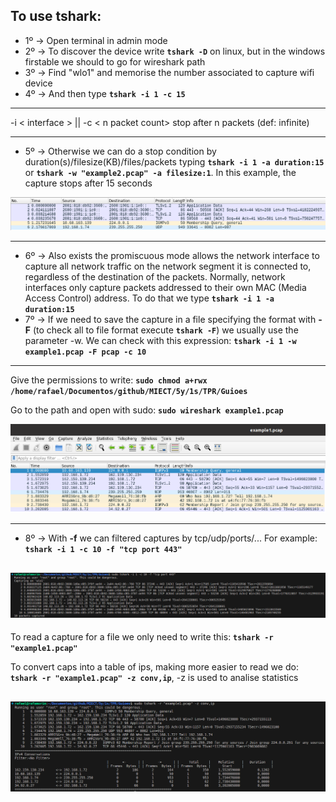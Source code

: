 ## To use tshark:

- 1º -> Open terminal in admin mode
- 2º -> To discover the device write **`tshark -D`** on linux, but in the windows firstable we should to go for wireshark path
- 3º -> Find "wlo1" and memorise the number associated to capture wifi device
- 4º -> And then type **`tshark -i 1 -c 15`**
------------------------------------------------------------
-i < interface > || -c < n packet count> stop after n packets (def: infinite) 

------------------------------------------------------------
- 5º -> Otherwise we can do a stop condition by duration(s)/filesize(KB)/files/packets typing **`tshark -i 1 -a duration:15`** or **`tshark -w "example2.pcap" -a filesize:1`**. In this example, the capture stops after 15 seconds

![](./stopBySize.png)

------------------------------------------------------------

- 6º -> Also exists the promiscuous mode allows the network interface to capture all network traffic on the network segment it is connected to, regardless of the destination of the packets. Normally, network interfaces only capture packets addressed to their own MAC (Media Access Control) address. To do that we type **`tshark -i 1 -a duration:15`**
- 7º -> If we need to save the capture in a file specifying the format with **-F** (to check all to file format execute **`tshark -F`**) we usually use the parameter -w. We can check with this expression: **`tshark -i 1 -w example1.pcap -F pcap -c 10`**
------------------------------------------------------------
Give the permissions to write:
**`sudo chmod a+rwx /home/rafael/Documentos/github/MIECT/5y/1s/TPR/Guioes`**

Go to the path and open with sudo:
**`sudo wireshark example1.pcap`**

![Example1_print](./example1_print.png)

------------------------------------------------------------

- 8º -> With **-f** we can filtered captures by tcp/udp/ports/...
For example: **`tshark -i 1 -c 10 -f "tcp port 443"`**


![filter_tcp_port443](./filter_tcp_port443.png)
------------------------------------------------------------

To read a capture for a file we only need to write this: **`tshark -r "example1.pcap"`**

To convert caps into a table of ips, making more easier to read we do: **`tshark -r "example1.pcap" -z conv,ip`**, -z is used to analise statistics

![filter_tcp_port443](./statistics.png)
------------------------------------------------------------